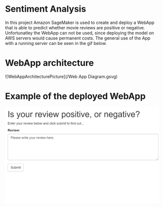 # Sentiment Analysis
In this project Amazon SageMaker is used to create and deploy a WebApp that is able to predict whether movie reviews are positive or negative.
Unfortunatley the WebApp can not be used, since deploying the model on AWS servers would cause permanent costs.
The general use of the App with a running server can be seen in the gif below.

# WebApp architecture 
![WebAppArchitecturePicture](/Web App Diagram.gsvg)

# Example of the deployed WebApp
![WebAppGif](/WebApp_example.gif)
